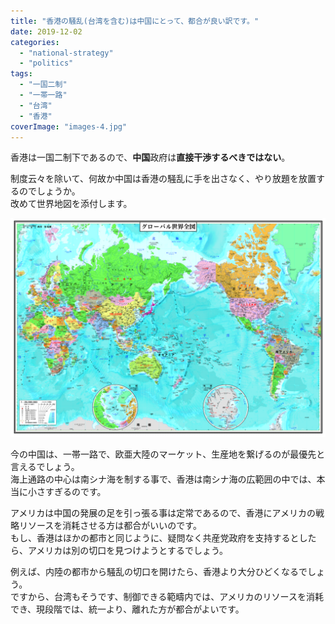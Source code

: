 ```yaml
---
title: "香港の騒乱(台湾を含む)は中国にとって、都合が良い訳です。"
date: 2019-12-02
categories: 
  - "national-strategy"
  - "politics"
tags: 
  - "一国二制"
  - "一帯一路"
  - "台湾"
  - "香港"
coverImage: "images-4.jpg"
---
```


香港は一国二制下であるので、**中国**政府は**直接干渉するべきではない**。

制度云々を除いて、何故か中国は香港の騒乱に手を出さなく、やり放題を放置するのでしょうか。  
改めて世界地図を添付します。

![](images/gyousei-1024x710.jpg)

今の中国は、一帯一路で、欧亜大陸のマーケット、生産地を繋げるのが最優先と言えるでしょう。  
海上通路の中心は南シナ海を制する事で、香港は南シナ海の広範囲の中では、本当に小さすぎるのです。

アメリカは中国の発展の足を引っ張る事は定常であるので、香港にアメリカの戦略リソースを消耗させる方は都合がいいのです。  
もし、香港はほかの都市と同じように、疑問なく共産党政府を支持するとしたら、アメリカは別の切口を見つけようとするでしょう。

例えば、内陸の都市から騒乱の切口を開けたら、香港より大分ひどくなるでしょう。  
ですから、台湾もそうです、制御できる範疇内では、アメリカのリソースを消耗でき、現段階では、統一より、離れた方が都合がよいです。
